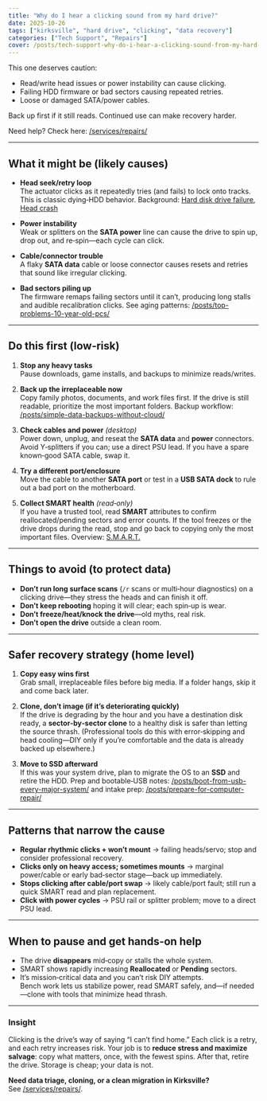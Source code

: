 ```yaml
---
title: "Why do I hear a clicking sound from my hard drive?"
date: 2025-10-26
tags: ["kirksville", "hard drive", "clicking", "data recovery"]
categories: ["Tech Support", "Repairs"]
cover: /posts/tech-support-why-do-i-hear-a-clicking-sound-from-my-hard-drive/images/lego-man-addresses-clicking-noise-in-hard-drive.webp
---
```


This one deserves caution:

- Read/write head issues or power instability can cause clicking.
- Failing HDD firmware or bad sectors causing repeated retries.
- Loose or damaged SATA/power cables.

Back up first if it still reads. Continued use can make recovery harder.

Need help? Check here: [/services/repairs/](/services/repairs/)

---

## What it might be (likely causes)

- **Head seek/retry loop**  
  The actuator clicks as it repeatedly tries (and fails) to lock onto tracks. This is classic dying‑HDD behavior. Background: [Hard disk drive failure](https://en.wikipedia.org/wiki/Hard_disk_drive_failure), [Head crash](https://en.wikipedia.org/wiki/Head_crash)

- **Power instability**  
  Weak or splitters on the **SATA power** line can cause the drive to spin up, drop out, and re‑spin—each cycle can click.

- **Cable/connector trouble**  
  A flaky **SATA data** cable or loose connector causes resets and retries that sound like irregular clicking.

- **Bad sectors piling up**  
  The firmware remaps failing sectors until it can’t, producing long stalls and audible recalibration clicks. See aging patterns: [/posts/top-problems-10-year-old-pcs/](/posts/top-problems-10-year-old-pcs/)

---

## Do this first (low‑risk)

1. **Stop any heavy tasks**  
   Pause downloads, game installs, and backups to minimize reads/writes.

2. **Back up the irreplaceable now**  
   Copy family photos, documents, and work files first. If the drive is still readable, prioritize the most important folders. Backup workflow: [/posts/simple-data-backups-without-cloud/](/posts/simple-data-backups-without-cloud/)

3. **Check cables and power** *(desktop)*  
   Power down, unplug, and reseat the **SATA data** and **power** connectors. Avoid Y‑splitters if you can; use a direct PSU lead. If you have a spare known‑good SATA cable, swap it.

4. **Try a different port/enclosure**  
   Move the cable to another **SATA port** or test in a **USB SATA dock** to rule out a bad port on the motherboard.

5. **Collect SMART health** *(read‑only)*  
   If you have a trusted tool, read **SMART** attributes to confirm reallocated/pending sectors and error counts. If the tool freezes or the drive drops during the read, stop and go back to copying only the most important files. Overview: [S.M.A.R.T.](https://en.wikipedia.org/wiki/S.M.A.R.T.)

---

## Things to avoid (to protect data)

- **Don’t run long surface scans** (`/r` scans or multi‑hour diagnostics) on a clicking drive—they stress the heads and can finish it off.  
- **Don’t keep rebooting** hoping it will clear; each spin‑up is wear.  
- **Don’t freeze/heat/knock the drive**—old myths, real risk.  
- **Don’t open the drive** outside a clean room.

---

## Safer recovery strategy (home level)

1. **Copy easy wins first**  
   Grab small, irreplaceable files before big media. If a folder hangs, skip it and come back later.

2. **Clone, don’t image (if it’s deteriorating quickly)**  
   If the drive is degrading by the hour and you have a destination disk ready, a **sector‑by‑sector clone** to a healthy disk is safer than letting the source thrash. (Professional tools do this with error‑skipping and head cooling—DIY only if you’re comfortable and the data is already backed up elsewhere.)

3. **Move to SSD afterward**  
   If this was your system drive, plan to migrate the OS to an **SSD** and retire the HDD. Prep and bootable‑USB notes: [/posts/boot-from-usb-every-major-system/](/posts/boot-from-usb-every-major-system/) and intake prep: [/posts/prepare-for-computer-repair/](/posts/prepare-for-computer-repair/)

---

## Patterns that narrow the cause

- **Regular rhythmic clicks + won’t mount** → failing heads/servo; stop and consider professional recovery.  
- **Clicks only on heavy access; sometimes mounts** → marginal power/cable or early bad‑sector stage—back up immediately.  
- **Stops clicking after cable/port swap** → likely cable/port fault; still run a quick SMART read and plan replacement.  
- **Click with power cycles** → PSU rail or splitter problem; move to a direct PSU lead.

---

## When to pause and get hands‑on help

- The drive **disappears** mid‑copy or stalls the whole system.  
- SMART shows rapidly increasing **Reallocated** or **Pending** sectors.  
- It’s mission‑critical data and you can’t risk DIY attempts.  
Bench work lets us stabilize power, read SMART safely, and—if needed—clone with tools that minimize head thrash.

---

### Insight
Clicking is the drive’s way of saying “I can’t find home.” Each click is a retry, and each retry increases risk. Your job is to **reduce stress and maximize salvage**: copy what matters, once, with the fewest spins. After that, retire the drive. Storage is cheap; your data is not.

**Need data triage, cloning, or a clean migration in Kirksville?**  
See [/services/repairs/](/services/repairs/).
